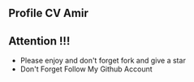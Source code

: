 ## Profile CV Amir

## Attention !!!
- Please enjoy and don't forget fork and give a star
- Don't Forget Follow My Github Account